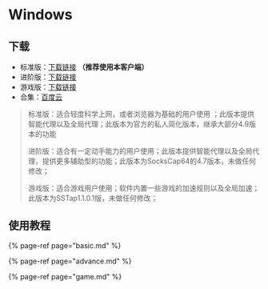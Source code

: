 # Windows

##  下载

* 标准版：[下载链接](https://github.com/ZBrettonYe/SSR-Client/releases/download/1.0/ShadowsocksR-win.exe) **（推荐使用本客户端）**
* 进阶版：[下载链接](https://github.com/ZBrettonYe/SSR-Client/releases/download/1.1/SocksCap64-setup-4.7.exe)​
* 游戏版：[下载链接](https://github.com/ZBrettonYe/SSR-Client/releases/download/1.1/SSTAP.exe)​
* 合集：[百度云](https://pan.baidu.com/s/1dRxCM_0KCr3pJP5iWNDsvA)​

> 标准版：适合轻度科学上网，或者浏览器为基础的用户使用 ；此版本提供智能代理以及全局代理；此版本为官方的私人简化版本，继承大部分4.9版本的功能
>
> 进阶版：适合有一定动手能力的用户使用；此版本提供智能代理以及全局代理，提供更多辅助型的功能；此版本为SocksCap64的4.7版本，未做任何修改；
>
> 游戏版：适合游戏用户使用；软件内置一些游戏的加速规则以及全局加速；此版本为SSTap1.1.0.1版，未做任何修改；

## 使用教程

{% page-ref page="basic.md" %}

{% page-ref page="advance.md" %}

{% page-ref page="game.md" %}

